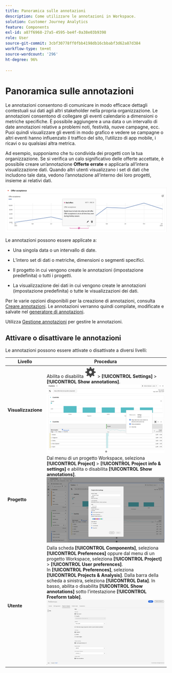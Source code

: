 ```yaml
---
title: Panoramica sulle annotazioni
description: Come utilizzare le annotazioni in Workspace.
solution: Customer Journey Analytics
feature: Components
exl-id: a87f6968-27a5-4595-be4f-0a38e03b9398
role: User
source-git-commit: 3cbf30778ff0fbb4198db16cbbabf3d62a87d384
workflow-type: tm+mt
source-wordcount: '296'
ht-degree: 96%

---
```


# Panoramica sulle annotazioni

Le annotazioni consentono di comunicare in modo efficace dettagli contestuali sui dati agli altri stakeholder nella propria organizzazione. Le annotazioni consentono di collegare gli eventi calendario a dimensioni o metriche specifiche. È possibile aggiungere a una data o un intervallo di date annotazioni relative a problemi noti, festività, nuove campagne, ecc. Puoi quindi visualizzare gli eventi in modo grafico e vedere se campagne o altri eventi hanno influenzato il traffico del sito, l’utilizzo di app mobile, i ricavi o su qualsiasi altra metrica.

Ad esempio, supponiamo che tu condivida dei progetti con la tua organizzazione. Se si verifica un calo significativo delle offerte accettate, è possibile creare un’annotazione **Offerte errate** e applicarla all’intera visualizzazione dati. Quando altri utenti visualizzano i set di dati che includono tale data, vedono l’annotazione all’interno dei loro progetti, insieme ai relativi dati.

![Grafico a linee con annotazione evidenziata.](assets/annotation-example.png)

Le annotazioni possono essere applicate a:

* Una singola data o un intervallo di date.

* L’intero set di dati o metriche, dimensioni o segmenti specifici.

* Il progetto in cui vengono create le annotazioni (impostazione predefinita) o tutti i progetti.

* La visualizzazione dei dati in cui vengono create le annotazioni (impostazione predefinita) o tutte le visualizzazioni dei dati.

Per le varie opzioni disponibili per la creazione di annotazioni, consulta [Creare annotazioni](/help/components/annotations/create-annotations.md). Le annotazioni verranno quindi compilate, modificate e salvate nel [generatore di annotazioni](create-annotations.md#annotation-builder).

Utilizza [Gestione annotazioni](manage-annotations.md) per gestire le annotazioni.

## Attivare o disattivare le annotazioni

Le annotazioni possono essere attivate o disattivate a diversi livelli:

| Livello | Procedura |
|---|---|
| **Visualizzazione** | Abilita o disabilita ![Impostazione](/help/assets/icons/Setting.svg) > **[!UICONTROL Settings]** > **[!UICONTROL Show annotations]**.<br/>![Abilitare o disabilitare annotazioni per una visualizzazione](/help/components/annotations/assets/annotations-visualization.png) |
| **Progetto** | Dal menu di un progetto Workspace, seleziona **[!UICONTROL Project]** > **[!UICONTROL Project info & settings]** e abilita o disabilita **[!UICONTROL Show annotations]**.<br/>![Abilitare o disabilitare annotazioni per un progetto](/help/components/annotations/assets/annotations-project.png) |
| **Utente** | Dalla scheda **[!UICONTROL Components]**, seleziona **[!UICONTROL Preferences]** oppure dal menu di un progetto Workspace, seleziona **[!UICONTROL Project]** > **[!UICONTROL User preferences]**. <br/>In **[!UICONTROL Preferences]**, seleziona **[!UICONTROL Projects & Analysis]**. Dalla barra della scheda a sinistra, seleziona **[!UICONTROL Data]**. In basso, abilita o disabilita **[!UICONTROL Show annotations]** sotto l’intestazione **[!UICONTROL Freeform table]**.<br/>![Abilitare o disabilitare annotazioni per un utente](/help/components/annotations/assets/annotations-user.png) |
